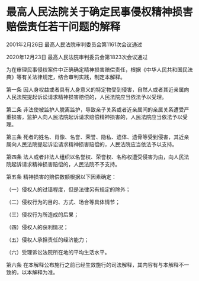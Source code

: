 # 最高人民法院关于确定民事侵权精神损害赔偿责任若干问题的解释

2001年2月26日 最高人民法院审判委员会第1161次会议通过

2020年12月23日 最高人民法院审判委员会第1823次会议通过

为在审理民事侵权案件中正确确定精神损害赔偿责任，根据《中华人民共和国民法典》等有关法律规定，结合审判实践，制定本解释。

第一条 因人身权益或者具有人身意义的特定物受到侵害，自然人或者其近亲属向人民法院提起诉讼请求精神损害赔偿的，人民法院应当依法予以受理。

第二条 非法使被监护人脱离监护，导致亲子关系或者近亲属间的亲属关系遭受严重损害，监护人向人民法院起诉请求赔偿精神损害的，人民法院应当依法予以受理。

第三条 死者的姓名、肖像、名誉、荣誉、隐私、遗体、遗骨等受到侵害，其近亲属向人民法院提起诉讼请求精神损害赔偿的，人民法院应当依法予以支持。

第四条 法人或者非法人组织以名誉权、荣誉权、名称权遭受侵害为由，向人民法院起诉请求精神损害赔偿的，人民法院不予支持。

第五条 精神损害的赔偿数额根据以下因素确定：

（一）侵权人的过错程度，但是法律另有规定的除外；

（二）侵权行为的目的、方式、场合等具体情节；

（三）侵权行为所造成的后果；

（四）侵权人的获利情况；

（五）侵权人承担责任的经济能力；

（六）受理诉讼法院所在地的平均生活水平。

第六条 在本解释公布施行之前已经生效施行的司法解释，其内容有与本解释不一致的，以本解释为准。
